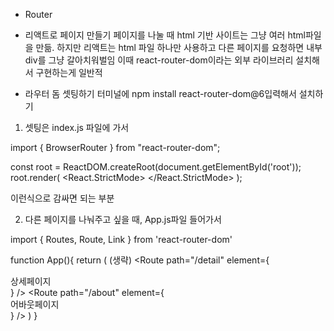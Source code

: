 * Router

- 리액트로 페이지 만들기
페이지를 나눌 때 html 기반 사이트는 그냥 여러 html파일을 만듦.
하지만 리액트는 html 파일 하나만 사용하고 다른 페이지를 요청하면 내부 div를 그냥 갈아치워벌임
이때 react-router-dom이라는 외부 라이브러리 설치해서 구현하는게 일반적

- 라우터 돔 셋팅하기
터미널에 npm install react-router-dom@6입력해서 설치하기

1. 셋팅은 index.js 파일에 가서

import { BrowserRouter } from "react-router-dom";

const root = ReactDOM.createRoot(document.getElementById('root'));
root.render(
  <React.StrictMode>
      <BrowserRouter>
        <App />
      </BrowserRouter>
  </React.StrictMode>
);

이런식으로 감싸면 되는 부분

2. 다른 페이지를 나눠주고 싶을 때, App.js파일 들어가서

import { Routes, Route, Link } from 'react-router-dom'

function App(){
  return (
    (생략)
    <Routes>
      <Route path="/detail" element={ <div>상세페이지</div> } />
      <Route path="/about" element={ <div>어바웃페이지</div> } />
    </Routes>
  )
}
